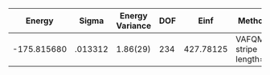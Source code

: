 | Energy      | Sigma   | Energy Variance | DOF | Einf      | Method                 | Reference |
|-------------|---------|-----------------|-----|-----------|------------------------|-----------|
| -175.815680 | .013312 | 1.86(29)        | 234 | 427.78125 | VAFQMC stripe length=8 | [paper](https://journals.aps.org/prb/abstract/10.1103/PhysRevB.107.115133) |
